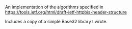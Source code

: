
An implementation of the algorithms specified in <https://tools.ietf.org/html/draft-ietf-httpbis-header-structure>

Includes a copy of a simple Base32 library I wrote.

